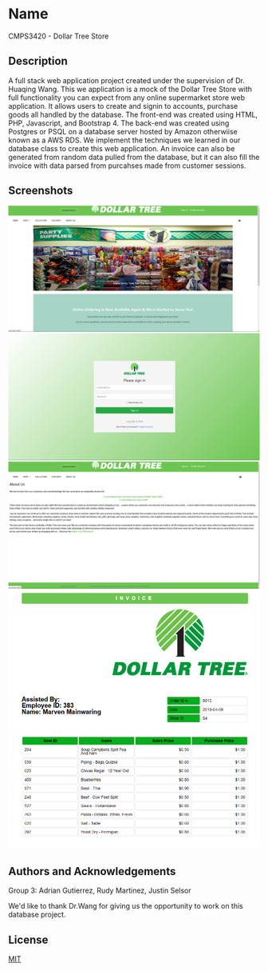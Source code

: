 # Name 
CMPS3420 - Dollar Tree Store 

## Description
A full stack web application project created under the supervision
of Dr. Huaqing Wang. This we application is a mock of the Dollar Tree
Store with full functionality you can expect from any online supermarket
store web application. It allows users to create and signin to accounts,
purchase goods all handled by the database. The front-end was created
using HTML, PHP, Javascript, and Bootstrap 4. The back-end was created
using Postgres or PSQL on a database server hosted by Amazon otherwiise
known as a AWS RDS. We implement the techniques we learned in our 
database class to create this web application. An invoice can also be
generated from random data pulled from the database, but it can also
fill the invoice with data parsed from purcahses made from customer
sessions.

## Screenshots
![Alt text](./misc/screenshot_1.png?raw=true "Screenshot 1")
![Alt text](./misc/screenshot_2.png?raw=true "Screenshot 2")
![Alt text](./misc/screenshot_3.png?raw=true "Screenshot 3")
![Alt text](./misc/screenshot_4.png?raw=true "Screenshot 4")


## Authors and Acknowledgements
Group 3: Adrian Gutierrez, Rudy Martinez, Justin Selsor

We'd like to thank Dr.Wang for giving us the opportunity to work on this
database project. 

## License
[MIT](https://choosealicense.com/licenses/mit/)